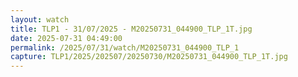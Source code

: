 ```yaml
---
layout: watch
title: TLP1 - 31/07/2025 - M20250731_044900_TLP_1T.jpg
date: 2025-07-31 04:49:00
permalink: /2025/07/31/watch/M20250731_044900_TLP_1
capture: TLP1/2025/202507/20250730/M20250731_044900_TLP_1T.jpg
---
```

